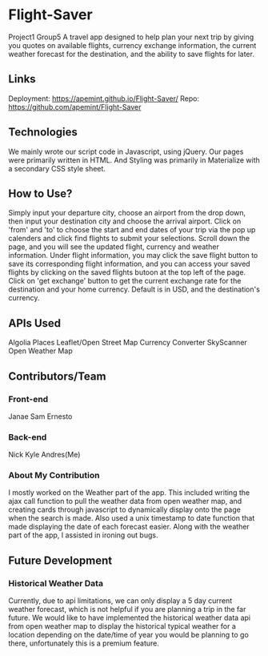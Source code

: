 # Flight-Saver
Project1 Group5
A travel app designed to help plan your next trip by giving you quotes on available flights, currency exchange information, the current weather forecast for the destination, and the ability to save flights for later.

## Links
Deployment: https://apemint.github.io/Flight-Saver/
Repo: https://github.com/apemint/Flight-Saver

## Technologies
We mainly wrote our script code in Javascript, using jQuery.
Our pages were primarily written in HTML.
And Styling was primarily in Materialize with a secondary CSS style sheet.

## How to Use?
Simply input your departure city, choose an airport from the drop down, then input your destination city and choose the arrival airport. Click on 'from' and 'to' to choose the start and end dates of your trip via the pop up calenders and click find flights to submit your selections. Scroll down the page, and you will see the updated flight, currency and weather information. Under flight information, you may click the save flight button to save its corresponding flight information, and you can access your saved flights by clicking on the saved flights butoon at the top left of the page.
Click on 'get exchange' button to get the current exchange rate for the destination and your home currency. Default is in USD, and the destination's currency.

## APIs Used
Algolia Places
Leaflet/Open Street Map
Currency Converter
SkyScanner
Open Weather Map

## Contributors/Team
### Front-end
Janae
Sam
Ernesto
### Back-end
Nick
Kyle
Andres(Me)

### About My Contribution
I mostly worked on the Weather part of the app. This included writing the ajax call function to pull the weather data from open weather map, and creating cards through javascript to dynamically display onto the page when the search is made. Also used a unix timestamp to date function that made displaying the date of each forecast easier. Along with the weather part of the app, I assisted in ironing out bugs.

## Future Development
### Historical Weather Data
Currently, due to api limitations, we can only display a 5 day current weather forecast, which is not helpful if you are planning a trip in the far future. We would like to have implemented the historical weather data api from open weather map to display the historical typical weather for a location depending on the date/time of year you would be planning to go there, unfortunately this is a premium feature. 

